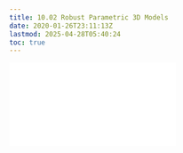 ```yaml
---
title: 10.02 Robust Parametric 3D Models
date: 2020-01-26T23:11:13Z
lastmod: 2025-04-28T05:40:24
toc: true
---
```


![Link to included file contents](../../../../3d-modeling/fusion-360/robust-parametric-models-fusion-360.md)
